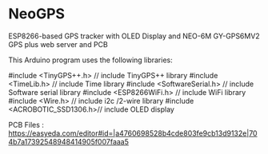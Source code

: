 # NeoGPS
ESP8266-based GPS tracker with OLED Display and  NEO-6M GY-GPS6MV2 GPS  plus web server and PCB

This Arduino program  uses the following libraries:

#include <TinyGPS++.h>        // include TinyGPS++ library
#include <TimeLib.h>          // include Time library
#include <SoftwareSerial.h>   // include Software serial library
#include <ESP8266WiFi.h>      // include WiFi library
#include <Wire.h>             // include i2c /2-wire library
#include <ACROBOTIC_SSD1306.h>// include OLED display



PCB Files : https://easyeda.com/editor#id=|a4760698528b4cde803fe9cb13d9132e|704b7a17392548948414905f007faaa5
